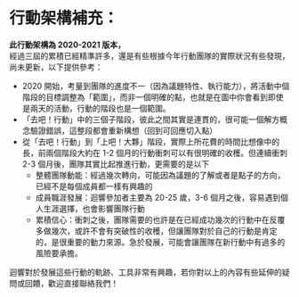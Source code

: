 # 行動架構補充：

**此行動架構為 2020-2021 版本，**  
經過三屆的累積已經精準許多，還是有些根據今年行動團隊的實際狀況有些發現，尚未更新，以下提供參考：

* 2020 開始，考量到團隊的進度不一（因為議題特性、執行能力），將活動中個階段的目標調整為「範圍」，而非一個明確的點，也就是在圖中你會看到即使是兩天的活動，行動的階段也是一個範圍。
* 「去吧！行動」中的三個子階段，彼此之間其實是連貫的，很可能一個解方概念驗證錯誤，這整段都會重新構想（回到可回應切入點）
* 從「去吧！行動」到「上吧！大夥」階段，實際上所花費的時間比想像中的長，前兩個階段大約在 1-2 個月的行動衝刺可以有很明確的收穫。但連續衝刺 2-3 個月後，團隊其實比起推進行動，更需要的是以下
  * 整體團隊動能：經過幾次轉向，可能因為議題的了解或者是點子的方向，已經不是每個成員都一樣有興趣的
  * 成員職涯發展：迴響參加者主要為 20-25 歲，3-6 個月之後，容易遇到個人生涯選擇，也會影響團隊行動
  * 累積信心：衝刺之後，團隊需要的也許是在已經成功幾次的行動中在反覆多做幾次，或許不會有突破性的收穫，但讓團隊對於自己的行動是肯定的，是很重要的動力來源。急於發展，可能會讓團隊在新行動中有過多的風險要承擔。

迴響對於發展這些行動的軌跡、工具非常有興趣，若你對以上的內容有些延伸的疑問或回饋，歡迎直接聯絡我們！

